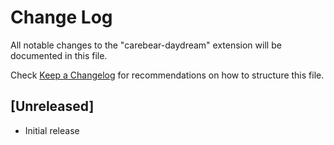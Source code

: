 # Change Log

All notable changes to the "carebear-daydream" extension will be documented in this file.

Check [Keep a Changelog](http://keepachangelog.com/) for recommendations on how to structure this file.

## [Unreleased]

- Initial release
